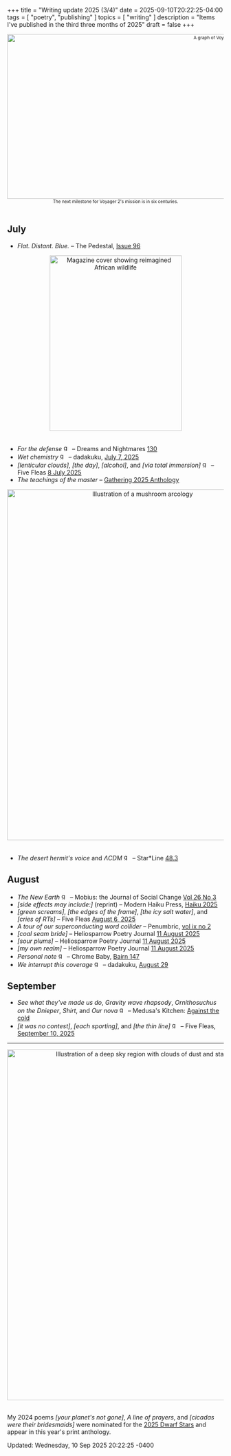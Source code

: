 +++
title = "Writing update 2025 (3/4)"
date = 2025-09-10T20:22:25-04:00
tags = [
    "poetry",
    "publishing"
]
topics = [
    "writing"
]
description = "Items I've published in the third three months of 2025"
draft = false
+++

<div align="center" style="font-size:x-small"><img src="https://milkfish08.s3.us-east-1.amazonaws.com/photo/blog/abovethefold/voyager-2-past-and-future-mission-english-76b920.jpg" alt="A graph of Voyager 2 speed vs. time" width="1024" height="383" title="Voyager 2 mission plotted out to deep time" /><br />The next milestone for Voyager 2's mission is in six centuries.</div><br clear="all" />

## July

* *Flat. Distant. Blue.* – The Pedestal, [Issue 96](https://thepedestalmagazine.com/richard-magahiz-flat-distant-blue/)
<div align="center"><img src="https://milkfish08.s3.us-east-1.amazonaws.com/photo/blog/_20250706_053524.JPG" title="Dreams and Nightmares 130 cover" alt="Magazine cover showing reimagined African wildlife" width="307" height="408" /></div><br clear="all" />

* *For the defense* <img src="https://milkfish08.s3.amazonaws.com/photo/blog/award_star_gold_1.png" width=16 height=16 title="gold star" /> – Dreams and Nightmares [130](https://dreamsandnightmaresmagazine.blogspot.com/2025/06/062025b.html)
* *Wet chemistry*  <img src="https://milkfish08.s3.amazonaws.com/photo/blog/award_star_gold_1.png" width=16 height=16 title="gold star" /> – dadakuku, [July 7, 2025](https://dadakuku.com/2025/07/07/wet-chemistry/)
* *[lenticular clouds]*, *[the day]*, *[alcohol]*, and *[via total immersion]* <img src="https://milkfish08.s3.amazonaws.com/photo/blog/award_star_gold_1.png" width=16 height=16 title="gold star" /> – Five Fleas [8 July 2025](https://fivefleas.blogspot.com/2025/07/afternoon-of-july-8-2025.html)
* *The teachings of the master* – [Gathering 2025 Anthology](https://www.localgemspoetrypress.com/gathering-by-poets-anonymous-preorders.html)

<div align="center"><img src="https://milkfish08.s3.us-east-1.amazonaws.com/photo/blog/IMG_20250726_170938_763.jpg" title="Star*Line issue 48.3 cover" alt="Illustration of a mushroom arcology" width=614 height=816 /></div><br clear="all" />

* *The desert hermit's voice* and *&#923;CDM* <img src="https://milkfish08.s3.amazonaws.com/photo/blog/award_star_gold_1.png" width=16 height=16 title="gold star" />
– Star*Line [48.3](https://sfpoetry.org/wp/starline/starline-48-3-summer-2025/)


## August

* *The New Earth* <img src="https://milkfish08.s3.amazonaws.com/photo/blog/award_star_gold_1.png" width=16 height=16 title="gold star" /> – Mobius: the Journal of Social Change [Vol 26 No 3](https://mobiusmagazine.com/poetry/newearth.html)
* *[side effects may include:]* (reprint) –  Modern Haiku Press, [Haiku 2025](https://www.modernhaiku.org/mhbooks/Haiku2025.html)
* *[green screams]*, *[the edges of the frame]*, *[the icy salt water]*, and *[cries of RTs]* – Five Fleas [August 6, 2025](https://fivefleas.blogspot.com/2025/08/afternoon-of-august-6-2025.html)
* *A tour of our superconducting word collider* – Penumbric, [vol ix no 2](https://www.penumbric.com/currentissue/magahizTour.html)
* *[coal seam bride]* – Heliosparrow Poetry Journal [11 August 2025](https://heliosparrow.com/2025/08/16-21/)
* *[sour plums]* – Heliosparrow Poetry Journal [11 August 2025](https://heliosparrow.com/2025/08/17-21/)
* *[my own realm]* – Heliosparrow Poetry Journal [11 August 2025](https://heliosparrow.com/2025/08/18-20/)
* *Personal note*  <img src="https://milkfish08.s3.amazonaws.com/photo/blog/award_star_gold_1.png" width=16 height=16 title="gold star" /> – Chrome Baby, [Bairn 147](https://robindunn.com/bairn147.html)
* *We interrupt this coverage*  <img src="https://milkfish08.s3.amazonaws.com/photo/blog/award_star_gold_1.png" width=16 height=16 title="gold star" /> – dadakuku, [August 29](https://dadakuku.com/2025/08/29/we-interrupt-this-coverage/)

## September

* *See what they've made us do*, *Gravity wave rhapsody*, *Ornithosuchus on the Dnieper*, *Shirt*, and *Our nova* <img src="https://milkfish08.s3.amazonaws.com/photo/blog/award_star_gold_1.png" width=16 height=16 title="gold star" /> – Medusa's Kitchen: [Against the cold](https://medusaskitchen.blogspot.com/2025/09/against-cold.html)
* *[it was no contest]*, *[each sporting]*, and *[the thin line]* <img src="https://milkfish08.s3.amazonaws.com/photo/blog/award_star_gold_1.png" width=16 height=16 title="gold star" /> – Five Fleas, [September 10, 2025](https://fivefleas.blogspot.com/2025/09/afternoon-of-september-10-2025.html)

<hr />

<div align="center"><img src="https://milkfish08.s3.us-east-1.amazonaws.com/photo/blog/IMG_20250726_170947_553.jpg" title="Dwarf Stars 2025 Anthology" alt="Illustration of a deep sky region with clouds of dust and stars" width=614 height=816 /></div><br clear="all" />

My 2024 poems *[your planet's not gone]*, *A line of prayers*, and *[cicadas were their bridesmaids]* were nominated for the [2025 Dwarf Stars](https://sfpoetry.org/wp/dwarf-stars/) and appear in this year's print anthology.

<div font-size="small">Updated: Wednesday, 10 Sep 2025 20:22:25 -0400</div>

